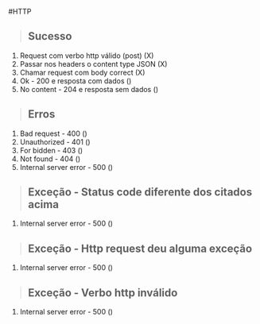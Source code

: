 #HTTP

> ## Sucesso
1. Request com verbo http válido (post) (X)
2. Passar nos headers o content type JSON (X)
3. Chamar request com body correct (X)
4. Ok - 200 e resposta com dados ()
5. No content - 204 e resposta sem dados ()

> ## Erros
1. Bad request - 400 ()
2. Unauthorized - 401 ()
3. For bidden - 403 ()
4. Not found - 404 ()
5. Internal server error - 500 ()

> ## Exceção - Status code diferente dos citados acima
1. Internal server error - 500 ()

> ## Exceção - Http request deu alguma exceção
1. Internal server error - 500 ()

> ## Exceção - Verbo http inválido
1. Internal server error - 500 ()